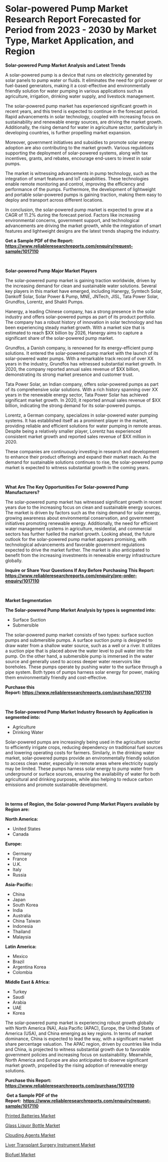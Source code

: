 <p><h1>Solar-powered Pump Market Research Report Forecasted for Period from 2023 -  2030 by Market Type, Market Application, and Region</h1></p><p><strong>Solar-powered Pump Market Analysis and Latest Trends</strong></p>
<p><p>A solar-powered pump is a device that runs on electricity generated by solar panels to pump water or fluids. It eliminates the need for grid power or fuel-based generators, making it a cost-effective and environmentally friendly solution for water pumping in various applications such as agriculture, irrigation, drinking water supply, and livestock management.</p><p>The solar-powered pump market has experienced significant growth in recent years, and this trend is expected to continue in the forecast period. Rapid advancements in solar technology, coupled with increasing focus on sustainability and renewable energy sources, are driving the market growth. Additionally, the rising demand for water in agriculture sector, particularly in developing countries, is further propelling market expansion.</p><p>Moreover, government initiatives and subsidies to promote solar energy adoption are also contributing to the market growth. Various regulations supporting the deployment of solar-powered systems, along with tax incentives, grants, and rebates, encourage end-users to invest in solar pumps.</p><p>The market is witnessing advancements in pump technology, such as the integration of smart features and IoT capabilities. These technologies enable remote monitoring and control, improving the efficiency and performance of the pumps. Furthermore, the development of lightweight and portable solar-powered pumps is gaining traction, making them easy to deploy and transport across different locations.</p><p>In conclusion, the solar-powered pump market is expected to grow at a CAGR of 11.2% during the forecast period. Factors like increasing environmental concerns, government support, and technological advancements are driving the market growth, while the integration of smart features and lightweight designs are the latest trends shaping the industry.</p></p>
<p><strong>Get a Sample PDF of the Report:&nbsp; <a href="https://www.reliableresearchreports.com/enquiry/request-sample/1017110">https://www.reliableresearchreports.com/enquiry/request-sample/1017110</a></strong></p>
<p>&nbsp;</p>
<p><strong>Solar-powered Pump Major Market Players</strong></p>
<p><p>The solar-powered pump market is gaining traction worldwide, driven by the increasing demand for clean and sustainable water solutions. Several key players in this market have emerged, including Hanergy, Symtech Solar, Dankoff Solar, Solar Power & Pump, MNE, JNTech, JISL, Tata Power Solar, Grundfos, Lorentz, and Shakti Pumps.</p><p>Hanergy, a leading Chinese company, has a strong presence in the solar industry and offers solar-powered pumps as part of its product portfolio. The company has a robust history of innovation in solar technology and has been experiencing steady market growth. With a market size that is estimated to reach $XX billion by 2026, Hanergy aims to capture a significant share of the solar-powered pump market.</p><p>Grundfos, a Danish company, is renowned for its energy-efficient pump solutions. It entered the solar-powered pump market with the launch of its solar-powered water pumps. With a remarkable track record of over XX years in the industry, Grundfos has witnessed substantial market growth. In 2020, the company reported annual sales revenue of $XX billion, demonstrating its strong market presence and customer trust.</p><p>Tata Power Solar, an Indian company, offers solar-powered pumps as part of its comprehensive solar solutions. With a rich history spanning over XX years in the renewable energy sector, Tata Power Solar has achieved significant market growth. In 2020, it reported annual sales revenue of $XX billion, indicating the strong demand for its solar-powered pumps.</p><p>Lorentz, a German company, specializes in solar-powered water pumping systems. It has established itself as a prominent player in the market, providing reliable and efficient solutions for water pumping in remote areas. Despite being a relatively smaller player, Lorentz has experienced consistent market growth and reported sales revenue of $XX million in 2020.</p><p>These companies are continuously investing in research and development to enhance their product offerings and expand their market reach. As the demand for sustainable solutions continues to rise, the solar-powered pump market is expected to witness substantial growth in the coming years.</p></p>
<p>&nbsp;</p>
<p><strong>What Are The Key Opportunities For Solar-powered Pump Manufacturers?</strong></p>
<p><p>The solar-powered pump market has witnessed significant growth in recent years due to the increasing focus on clean and sustainable energy sources. The market is driven by factors such as the rising demand for solar energy, growing awareness about environmental conservation, and government initiatives promoting renewable energy. Additionally, the need for efficient water management systems in agriculture, residential, and commercial sectors has further fuelled the market growth. Looking ahead, the future outlook for the solar-powered pump market appears promising, with technological advancements and favorable government regulations expected to drive the market further. The market is also anticipated to benefit from the increasing investments in renewable energy infrastructure globally.</p></p>
<p><strong>Inquire or Share Your Questions If Any Before Purchasing This Report: <a href="https://www.reliableresearchreports.com/enquiry/pre-order-enquiry/1017110">https://www.reliableresearchreports.com/enquiry/pre-order-enquiry/1017110</a></strong></p>
<p>&nbsp;</p>
<p><strong>Market Segmentation</strong></p>
<p><strong>The Solar-powered Pump Market Analysis by types is segmented into:</strong></p>
<p><ul><li>Surface Suction</li><li>Submersible</li></ul></p>
<p><p>The solar-powered pump market consists of two types: surface suction pumps and submersible pumps. A surface suction pump is designed to draw water from a shallow water source, such as a well or a river. It utilizes a suction pipe that is placed above the water level to pull water into the pump. On the other hand, a submersible pump is immersed in the water source and generally used to access deeper water reservoirs like boreholes. These pumps operate by pushing water to the surface through a pipe system. Both types of pumps harness solar energy for power, making them environmentally friendly and cost-effective.</p></p>
<p><strong>Purchase this Report:&nbsp;<a href="https://www.reliableresearchreports.com/purchase/1017110">https://www.reliableresearchreports.com/purchase/1017110</a></strong></p>
<p>&nbsp;</p>
<p><strong>The Solar-powered Pump Market Industry Research by Application is segmented into:</strong></p>
<p><ul><li>Agriculture</li><li>Drinking Water</li></ul></p>
<p><p>Solar-powered pumps are increasingly being used in the agriculture sector to efficiently irrigate crops, reducing dependency on traditional fuel sources and lowering operating costs for farmers. Similarly, in the drinking water market, solar-powered pumps provide an environmentally friendly solution to access clean water, especially in remote areas where electricity supply may be limited. These pumps harness solar energy to pump water from underground or surface sources, ensuring the availability of water for both agricultural and drinking purposes, while also helping to reduce carbon emissions and promote sustainable development.</p></p>
<p>&nbsp;</p>
<p><strong>In terms of Region, the Solar-powered Pump Market Players available by Region are:</strong></p>
<p>
    <p> <strong> North America: </strong>
        <ul>
            <li>United States</li>
            <li>Canada</li>
        </ul>
        </p> 
    <p> <strong> Europe: </strong>
        <ul>
            <li>Germany</li>
            <li>France</li>
            <li>U.K.</li>
            <li>Italy</li>
            <li>Russia</li>
        </ul>
        </p> 
    <p> <strong> Asia-Pacific: </strong>
        <ul>
            <li>China</li>
            <li>Japan</li>
            <li>South Korea</li>
            <li>India</li>
            <li>Australia</li>
            <li>China Taiwan</li>
            <li>Indonesia</li>
            <li>Thailand</li>
            <li>Malaysia</li>
        </ul>
        </p> 
    <p> <strong> Latin America: </strong>
        <ul>
            <li>Mexico</li>
            <li>Brazil</li>
            <li>Argentina Korea</li>
            <li>Colombia</li>
        </ul>
        </p> 
    <p> <strong> Middle East & Africa: </strong>
        <ul>
            <li>Turkey</li>
            <li>Saudi</li>
            <li>Arabia</li>
            <li>UAE</li>
            <li>Korea</li>
        </ul>
    </p>
    </p>
<p><p>The solar-powered pump market is experiencing robust growth globally with North America (NA), Asia Pacific (APAC), Europe, the United States of America (USA), and China emerging as key regions. In terms of market dominance, China is expected to lead the way, with a significant market share percentage valuation. The APAC region, driven by countries like India and China, is projected to witness substantial growth due to favorable government policies and increasing focus on sustainability. Meanwhile, North America and Europe are also anticipated to observe significant market growth, propelled by the rising adoption of renewable energy solutions.</p></p>
<p><strong>Purchase this Report: <a href="https://www.reliableresearchreports.com/purchase/1017110">https://www.reliableresearchreports.com/purchase/1017110</a></strong></p>
<p>&nbsp;<strong>Get a Sample PDF of the Report:&nbsp;&nbsp;<a href="https://www.reliableresearchreports.com/enquiry/request-sample/1017110">https://www.reliableresearchreports.com/enquiry/request-sample/1017110</a></strong></p>
<p><strong></strong></p>
<p><p><a href="https://medium.com/@lacyquitzon/printed-batteries-market-size-growth-forecast-2023-2030-63af897c455a">Printed Batteries Market</a></p><p><a href="https://www.linkedin.com/pulse/glass-liquor-bottle-market-insights-players-forecast-cnppe/">Glass Liquor Bottle Market</a></p><p><a href="https://www.linkedin.com/pulse/decoding-clouding-agents-market-deep-dive-latest-trends-ltkge/">Clouding Agents Market</a></p><p><a href="https://www.reportprime.com/liver-transplant-surgery-instrument-r9359">Liver Transplant Surgery Instrument Market</a></p><p><a href="https://medium.com/@vergiekunze/biofuel-market-size-growth-forecast-2023-2030-74cb87332d23">Biofuel Market</a></p></p>